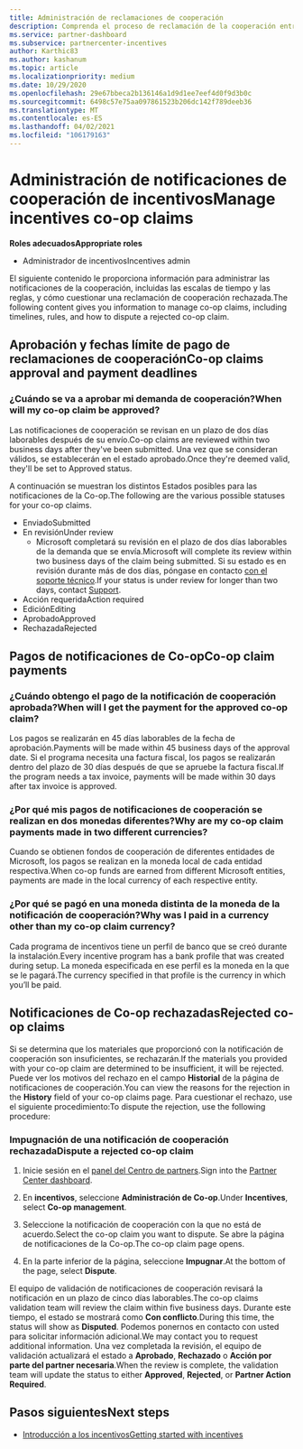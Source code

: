 ```yaml
---
title: Administración de reclamaciones de cooperación
description: Comprenda el proceso de reclamación de la cooperación entre las que se incluyen las fechas límite, los problemas de moneda y cómo cuestionarlas.
ms.service: partner-dashboard
ms.subservice: partnercenter-incentives
author: Karthic83
ms.author: kashanum
ms.topic: article
ms.localizationpriority: medium
ms.date: 10/29/2020
ms.openlocfilehash: 29e67bbeca2b136146a1d9d1ee7eef4d0f9d3b0c
ms.sourcegitcommit: 6498c57e75aa097861523b206dc142f789deeb36
ms.translationtype: MT
ms.contentlocale: es-ES
ms.lasthandoff: 04/02/2021
ms.locfileid: "106179163"
---
```

# <a name="manage-incentives-co-op-claims"></a><span data-ttu-id="9d308-103">Administración de notificaciones de cooperación de incentivos</span><span class="sxs-lookup"><span data-stu-id="9d308-103">Manage incentives co-op claims</span></span>

<span data-ttu-id="9d308-104">**Roles adecuados**</span><span class="sxs-lookup"><span data-stu-id="9d308-104">**Appropriate roles**</span></span>

- <span data-ttu-id="9d308-105">Administrador de incentivos</span><span class="sxs-lookup"><span data-stu-id="9d308-105">Incentives admin</span></span>

<span data-ttu-id="9d308-106">El siguiente contenido le proporciona información para administrar las notificaciones de la cooperación, incluidas las escalas de tiempo y las reglas, y cómo cuestionar una reclamación de cooperación rechazada.</span><span class="sxs-lookup"><span data-stu-id="9d308-106">The following content gives you information to manage co-op claims, including timelines, rules, and how to dispute a rejected co-op claim.</span></span>

## <a name="co-op-claims-approval-and-payment-deadlines"></a><span data-ttu-id="9d308-107">Aprobación y fechas límite de pago de reclamaciones de cooperación</span><span class="sxs-lookup"><span data-stu-id="9d308-107">Co-op claims approval and payment deadlines</span></span>

### <a name="when-will-my-co-op-claim-be-approved"></a><span data-ttu-id="9d308-108">¿Cuándo se va a aprobar mi demanda de cooperación?</span><span class="sxs-lookup"><span data-stu-id="9d308-108">When will my co-op claim be approved?</span></span>

<span data-ttu-id="9d308-109">Las notificaciones de cooperación se revisan en un plazo de dos días laborables después de su envío.</span><span class="sxs-lookup"><span data-stu-id="9d308-109">Co-op claims are reviewed within two business days after they've been submitted.</span></span> <span data-ttu-id="9d308-110">Una vez que se consideran válidos, se establecerán en el estado aprobado.</span><span class="sxs-lookup"><span data-stu-id="9d308-110">Once they're deemed valid, they'll be set to Approved status.</span></span>  

<span data-ttu-id="9d308-111">A continuación se muestran los distintos Estados posibles para las notificaciones de la Co-op.</span><span class="sxs-lookup"><span data-stu-id="9d308-111">The following are the various possible statuses for your co-op claims.</span></span>

- <span data-ttu-id="9d308-112">Enviado</span><span class="sxs-lookup"><span data-stu-id="9d308-112">Submitted</span></span>
- <span data-ttu-id="9d308-113">En revisión</span><span class="sxs-lookup"><span data-stu-id="9d308-113">Under review</span></span>
  - <span data-ttu-id="9d308-114">Microsoft completará su revisión en el plazo de dos días laborables de la demanda que se envía.</span><span class="sxs-lookup"><span data-stu-id="9d308-114">Microsoft will complete its review within two business days of the claim being submitted.</span></span> <span data-ttu-id="9d308-115">Si su estado es en revisión durante más de dos días, póngase en contacto [con el soporte técnico](https://partner.microsoft.com/dashboard/support/incentives/servicerequests?category=incentives).</span><span class="sxs-lookup"><span data-stu-id="9d308-115">If your status is under review for longer than two days, contact [Support](https://partner.microsoft.com/dashboard/support/incentives/servicerequests?category=incentives).</span></span>
- <span data-ttu-id="9d308-116">Acción requerida</span><span class="sxs-lookup"><span data-stu-id="9d308-116">Action required</span></span>
- <span data-ttu-id="9d308-117">Edición</span><span class="sxs-lookup"><span data-stu-id="9d308-117">Editing</span></span>
- <span data-ttu-id="9d308-118">Aprobado</span><span class="sxs-lookup"><span data-stu-id="9d308-118">Approved</span></span>
- <span data-ttu-id="9d308-119">Rechazada</span><span class="sxs-lookup"><span data-stu-id="9d308-119">Rejected</span></span>

## <a name="co-op-claim-payments"></a><span data-ttu-id="9d308-120">Pagos de notificaciones de Co-op</span><span class="sxs-lookup"><span data-stu-id="9d308-120">Co-op claim payments</span></span>

### <a name="when-will-i-get-the-payment-for-the-approved-co-op-claim"></a><span data-ttu-id="9d308-121">¿Cuándo obtengo el pago de la notificación de cooperación aprobada?</span><span class="sxs-lookup"><span data-stu-id="9d308-121">When will I get the payment for the approved co-op claim?</span></span>

<span data-ttu-id="9d308-122">Los pagos se realizarán en 45 días laborables de la fecha de aprobación.</span><span class="sxs-lookup"><span data-stu-id="9d308-122">Payments will be made within 45 business days of the approval date.</span></span> <span data-ttu-id="9d308-123">Si el programa necesita una factura fiscal, los pagos se realizarán dentro del plazo de 30 días después de que se apruebe la factura fiscal.</span><span class="sxs-lookup"><span data-stu-id="9d308-123">If the program needs a tax invoice, payments will be made within 30 days after tax invoice is approved.</span></span>

### <a name="why-are-my-co-op-claim-payments-made-in-two-different-currencies"></a><span data-ttu-id="9d308-124">¿Por qué mis pagos de notificaciones de cooperación se realizan en dos monedas diferentes?</span><span class="sxs-lookup"><span data-stu-id="9d308-124">Why are my co-op claim payments made in two different currencies?</span></span>

<span data-ttu-id="9d308-125">Cuando se obtienen fondos de cooperación de diferentes entidades de Microsoft, los pagos se realizan en la moneda local de cada entidad respectiva.</span><span class="sxs-lookup"><span data-stu-id="9d308-125">When co-op funds are earned from different Microsoft entities, payments are made in the local currency of each respective entity.</span></span>  

### <a name="why-was-i-paid-in-a-currency-other-than-my-co-op-claim-currency"></a><span data-ttu-id="9d308-126">¿Por qué se pagó en una moneda distinta de la moneda de la notificación de cooperación?</span><span class="sxs-lookup"><span data-stu-id="9d308-126">Why was I paid in a currency other than my co-op claim currency?</span></span>

<span data-ttu-id="9d308-127">Cada programa de incentivos tiene un perfil de banco que se creó durante la instalación.</span><span class="sxs-lookup"><span data-stu-id="9d308-127">Every incentive program has a bank profile that was created during setup.</span></span> <span data-ttu-id="9d308-128">La moneda especificada en ese perfil es la moneda en la que se le pagará.</span><span class="sxs-lookup"><span data-stu-id="9d308-128">The currency specified in that profile is the currency in which you’ll be paid.</span></span>

## <a name="rejected-co-op-claims"></a><span data-ttu-id="9d308-129">Notificaciones de Co-op rechazadas</span><span class="sxs-lookup"><span data-stu-id="9d308-129">Rejected co-op claims</span></span>

<span data-ttu-id="9d308-130">Si se determina que los materiales que proporcionó con la notificación de cooperación son insuficientes, se rechazarán.</span><span class="sxs-lookup"><span data-stu-id="9d308-130">If the materials you provided with your co-op claim are determined to be insufficient, it will be rejected.</span></span> <span data-ttu-id="9d308-131">Puede ver los motivos del rechazo en el campo **Historial** de la página de notificaciones de cooperación.</span><span class="sxs-lookup"><span data-stu-id="9d308-131">You can view the reasons for the rejection in the **History** field of your co-op claims page.</span></span> <span data-ttu-id="9d308-132">Para cuestionar el rechazo, use el siguiente procedimiento:</span><span class="sxs-lookup"><span data-stu-id="9d308-132">To dispute the rejection, use the following procedure:</span></span>

### <a name="dispute-a-rejected-co-op-claim"></a><span data-ttu-id="9d308-133">Impugnación de una notificación de cooperación rechazada</span><span class="sxs-lookup"><span data-stu-id="9d308-133">Dispute a rejected co-op claim</span></span>

1. <span data-ttu-id="9d308-134">Inicie sesión en el [panel del Centro de partners](https://partner.microsoft.com/dashboard/).</span><span class="sxs-lookup"><span data-stu-id="9d308-134">Sign into the [Partner Center dashboard](https://partner.microsoft.com/dashboard/).</span></span>

2. <span data-ttu-id="9d308-135">En **incentivos**, seleccione **Administración de Co-op**.</span><span class="sxs-lookup"><span data-stu-id="9d308-135">Under **Incentives**, select **Co-op management**.</span></span>

3. <span data-ttu-id="9d308-136">Seleccione la notificación de cooperación con la que no está de acuerdo.</span><span class="sxs-lookup"><span data-stu-id="9d308-136">Select the co-op claim you want to dispute.</span></span> <span data-ttu-id="9d308-137">Se abre la página de notificaciones de la Co-op.</span><span class="sxs-lookup"><span data-stu-id="9d308-137">The co-op claim page opens.</span></span>

4. <span data-ttu-id="9d308-138">En la parte inferior de la página, seleccione **Impugnar**.</span><span class="sxs-lookup"><span data-stu-id="9d308-138">At the bottom of the page, select **Dispute**.</span></span>

<span data-ttu-id="9d308-139">El equipo de validación de notificaciones de cooperación revisará la notificación en un plazo de cinco días laborables.</span><span class="sxs-lookup"><span data-stu-id="9d308-139">The co-op claims validation team will review the claim within five business days.</span></span> <span data-ttu-id="9d308-140">Durante este tiempo, el estado se mostrará como **Con conflicto**.</span><span class="sxs-lookup"><span data-stu-id="9d308-140">During this time, the status will show as **Disputed**.</span></span> <span data-ttu-id="9d308-141">Podemos ponernos en contacto con usted para solicitar información adicional.</span><span class="sxs-lookup"><span data-stu-id="9d308-141">We may contact you to request additional information.</span></span> <span data-ttu-id="9d308-142">Una vez completada la revisión, el equipo de validación actualizará el estado a **Aprobado**, **Rechazado** o **Acción por parte del partner necesaria**.</span><span class="sxs-lookup"><span data-stu-id="9d308-142">When the review is complete, the validation team will update the status to either **Approved**, **Rejected**, or **Partner Action Required**.</span></span>

## <a name="next-steps"></a><span data-ttu-id="9d308-143">Pasos siguientes</span><span class="sxs-lookup"><span data-stu-id="9d308-143">Next steps</span></span>

- [<span data-ttu-id="9d308-144">Introducción a los incentivos</span><span class="sxs-lookup"><span data-stu-id="9d308-144">Getting started with incentives</span></span>](incentives-get-started-intro.md)
